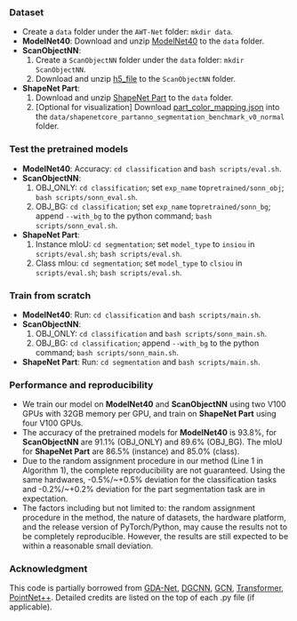 ### Dataset
* Create a `data` folder under the `AWT-Net` folder: `mkdir data`.
* __ModelNet40__:
	Download and unzip [ModelNet40](https://shapenet.cs.stanford.edu/media/modelnet40_ply_hdf5_2048.zip) to the `data` folder.
* __ScanObjectNN__:
	1. Create a `ScanObjectNN` folder under the `data` folder: `mkdir ScanObjectNN`. 
	2. Download and unzip [h5_file](https://hkust-vgd.github.io/scanobjectnn/) to the `ScanObjectNN` folder.
* __ShapeNet Part__:
	1. Download and unzip [ShapeNet Part](https://shapenet.cs.stanford.edu/media/shapenetcore_partanno_segmentation_benchmark_v0_normal.zip) to the `data` folder.
	2. [Optional for visualization] Download [part_color_mapping.json](https://github.com/FENGGENYU/PartNet/blob/master/part_color_mapping.json) into the `data/shapenetcore_partanno_segmentation_benchmark_v0_normal` folder.

### Test the pretrained models
* __ModelNet40__: 
	Accuracy: `cd classification` and `bash scripts/eval.sh`.
* __ScanObjectNN__:
	1. OBJ_ONLY: `cd classification`; set `exp_name` to`pretrained/sonn_obj`; `bash scripts/sonn_eval.sh`.
	2. OBJ_BG: `cd classification`; set `exp_name` to`pretrained/sonn_bg`; append `--with_bg` to the python command; `bash scripts/sonn_eval.sh`.
* __ShapeNet Part__: 
	1. Instance mIoU: `cd segmentation`;  set `model_type` to `insiou` in `scripts/eval.sh`; `bash scripts/eval.sh`.
	1. Class mIou:  `cd segmentation`;  set `model_type` to `clsiou` in `scripts/eval.sh`; `bash scripts/eval.sh`.

### Train from scratch
* __ModelNet40__: 
	Run: `cd classification` and `bash scripts/main.sh`.
* __ScanObjectNN__:
	1. OBJ_ONLY: `cd classification` and `bash scripts/sonn_main.sh`.
	2. OBJ_BG: `cd classification`; append `--with_bg` to the python command; `bash scripts/sonn_main.sh`.
* __ShapeNet Part__:
	Run: `cd segmentation` and `bash scripts/main.sh`.
	
### Performance and reproducibility
* We train our model on __ModelNet40__ and  __ScanObjectNN__ using two V100 GPUs with 32GB memory per GPU, and train on __ShapeNet Part__ using four V100 GPUs.
* The accuracy of the pretrained models for __ModelNet40__ is 93.8%, for __ScanObjectNN__ are 91.1% (OBJ_ONLY) and 89.6% (OBJ_BG). The mIoU for __ShapeNet Part__ are 86.5% (instance) and 85.0% (class).
* Due to the random assignment procedure in our method (Line 1 in Algorithm 1), the complete reproducibility are not guaranteed. Using the same hardwares, -0.5%/~+0.5% deviation for the classification tasks and -0.2%/~+0.2% deviation for the part segmentation task are in expectation.
* The factors including but not limited to: the random assignment procedure in the method, the nature of datasets, the hardware platform, and the release version of PyTorch/Python, may cause the results not to be completely reproducible. However, the results are still expected to be within a reasonable small deviation.

### Acknowledgment
This code is partially borrowed from [GDA-Net](https://github.com/mutianxu/GDANet), [DGCNN](https://github.com/WangYueFt/dgcnn), [GCN](https://github.com/tkipf/gcn), [Transformer](https://d2l.ai/chapter_attention-mechanisms/transformer.html), [PointNet++](https://github.com/yanx27/Pointnet_Pointnet2_pytorch). Detailed credits are listed on the top of each .py file (if applicable).
